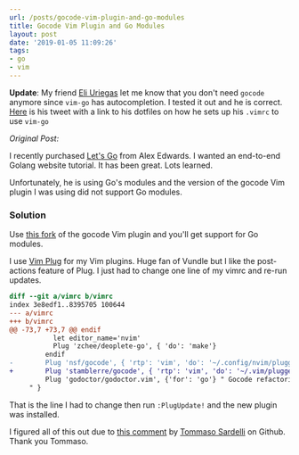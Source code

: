 ```yaml
---
url: /posts/gocode-vim-plugin-and-go-modules
title: Gocode Vim Plugin and Go Modules
layout: post
date: '2019-01-05 11:09:26'
tags:
- go
- vim
---
```


**Update**: My friend [Eli Uriegas](https://twitter.com/_seemethere) let me know that you don't need `gocode` anymore since `vim-go` has autocompletion.  I tested it out and he is correct. [Here](https://twitter.com/_seemethere/status/1081626050717728770) is his tweet with a link to his dotfiles on how he sets up his `.vimrc` to use `vim-go`

*Original Post:*

I recently purchased [Let's Go](https://lets-go.alexedwards.net/) from Alex Edwards.  I wanted an end-to-end Golang website tutorial.  It has been great.  Lots learned.

Unfortunately, he is using Go's modules and the version of the gocode Vim plugin I was using did not support Go modules.

### Solution

Use [this fork](https://github.com/stamblerre/gocode) of the gocode Vim plugin and you'll get support for Go modules.

I use [Vim Plug](https://github.com/junegunn/vim-plug) for my Vim plugins.  Huge fan of Vundle but I like the post-actions feature of Plug.  I just had to change one line of my vimrc and re-run updates.

```diff
diff --git a/vimrc b/vimrc
index 3e8edf1..8395705 100644
--- a/vimrc
+++ b/vimrc
@@ -73,7 +73,7 @@ endif
           let editor_name='nvim'
           Plug 'zchee/deoplete-go', { 'do': 'make'}
         endif
-        Plug 'nsf/gocode', { 'rtp': 'vim', 'do': '~/.config/nvim/plugged/gocode/vim/symlink.sh' }
+        Plug 'stamblerre/gocode', { 'rtp': 'vim', 'do': '~/.vim/plugged/gocode/vim/symlink.sh' }
         Plug 'godoctor/godoctor.vim', {'for': 'go'} " Gocode refactoring tool
     " }
```

That is the line I had to change then run `:PlugUpdate!` and the new plugin was installed.

I figured all of this out due to [this comment](https://github.com/zchee/deoplete-go/issues/134#issuecomment-435436305) by [Tommaso Sardelli](https://github.com/cippaciong) on Github.  Thank you Tommaso.
